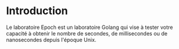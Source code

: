 # Introduction

Le laboratoire Epoch est un laboratoire Golang qui vise à tester votre capacité à obtenir le nombre de secondes, de millisecondes ou de nanosecondes depuis l'époque Unix.
